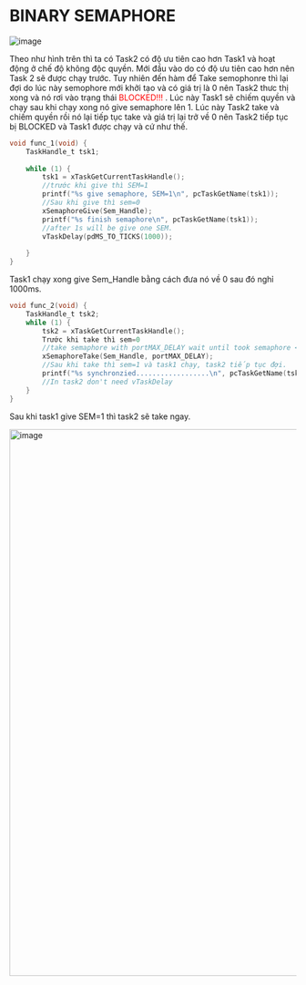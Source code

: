 # BINARY SEMAPHORE
![image](https://github.com/VTV02/FreeRTOS/assets/93756924/738d5bab-4c90-4592-a8fe-087575f7b576)

Theo như hình trên thì ta có Task2 có độ ưu tiên cao hơn Task1 và hoạt động ở chế độ không độc quyền. Mới đầu vào do có độ ưu tiên cao hơn nên Task 2 sẽ được chạy trước. Tuy nhiên đến hàm để Take semophonre thì lại đợi do lúc này semophore mới khởi tạo và có giá trị là 0 nên Task2 thưc thị xong và nó rơi vào trạng thái <span style="color: red;">BLOCKED!!!</span>
. Lúc này Task1 sẽ chiếm quyền và chạy sau khi chạy xong nó give semaphore lên 1. Lúc này Task2 take và chiếm quyền rồi nó lại tiếp tục take và giá trị lại trở về 0 nên Task2 tiếp tục bị BLOCKED và Task1 được chạy và cứ như thế.


````c
void func_1(void) {
	TaskHandle_t tsk1;
	
	while (1) {
		tsk1 = xTaskGetCurrentTaskHandle();
		//trước khi give thì SEM=1
		printf("%s give semaphore, SEM=1\n", pcTaskGetName(tsk1));
		//Sau khi give thì sem=0
		xSemaphoreGive(Sem_Handle);
		printf("%s finish semaphore\n", pcTaskGetName(tsk1));
		//after 1s will be give one SEM.
		vTaskDelay(pdMS_TO_TICKS(1000));
		
	}
}
````

Task1 chạy xong give Sem_Handle bằng cách đưa nó về 0 sau đó nghỉ 1000ms.

````c
void func_2(void) {
	TaskHandle_t tsk2;
	while (1) {
		tsk2 = xTaskGetCurrentTaskHandle();
		Trước khi take thì sem=0
		//take semaphore with portMAX_DELAY wait until took semaphore <=>BLOCKED!!! If task2 not take 
		xSemaphoreTake(Sem_Handle, portMAX_DELAY);
		//Sau khi take thì sem=1 và task1 chạy, task2 tiếp tục đợi.
		printf("%s synchronzied..................\n", pcTaskGetName(tsk2));
		//In task2 don't need vTaskDelay 
	}
}
````
Sau khi task1 give SEM=1 thì task2 sẽ take ngay. 

<img width="960" alt="image" src="https://github.com/VTV02/FreeRTOS/assets/93756924/c7184dd8-e81d-465a-aa9f-691d12443c9e">
